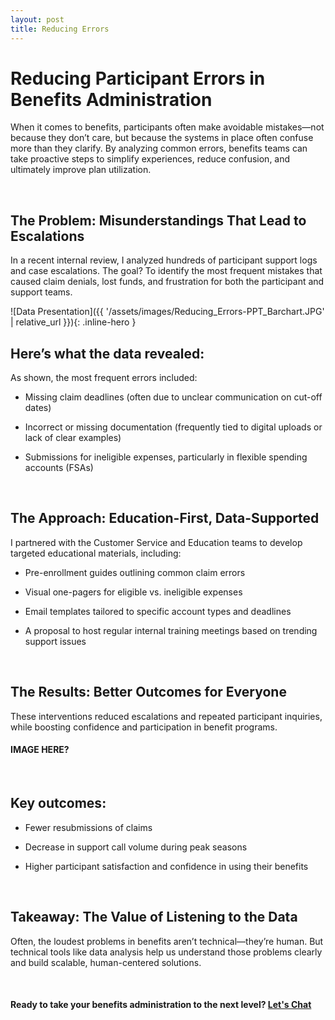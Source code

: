 ```yaml
---
layout: post
title: Reducing Errors
---
```


# Reducing Participant Errors in Benefits Administration

When it comes to benefits, participants often make avoidable mistakes—not because they don’t care, but because the systems in place often confuse more than they clarify. By analyzing common errors, benefits teams can take proactive steps to simplify experiences, reduce confusion, and ultimately improve plan utilization.

<br>

## The Problem: Misunderstandings That Lead to Escalations

In a recent internal review, I analyzed hundreds of participant support logs and case escalations. The goal? To identify the most frequent mistakes that caused claim denials, lost funds, and frustration for both the participant and support teams.

![Data Presentation]({{ '/assets/images/Reducing_Errors-PPT_Barchart.JPG' | relative_url }}){: .inline-hero }

## Here’s what the data revealed:

As shown, the most frequent errors included:

* Missing claim deadlines (often due to unclear communication on cut-off dates)
 
* Incorrect or missing documentation (frequently tied to digital uploads or lack of clear examples)
 
* Submissions for ineligible expenses, particularly in flexible spending accounts (FSAs)

<br>

## The Approach: Education-First, Data-Supported

I partnered with the Customer Service and Education teams to develop targeted educational materials, including:

* Pre-enrollment guides outlining common claim errors
 
* Visual one-pagers for eligible vs. ineligible expenses
 
* Email templates tailored to specific account types and deadlines
 
* A proposal to host regular internal training meetings based on trending support issues

<br>

## The Results: Better Outcomes for Everyone

These interventions reduced escalations and repeated participant inquiries, while boosting confidence and participation in benefit programs.

#### IMAGE HERE?

<br>

## Key outcomes:

* Fewer resubmissions of claims

* Decrease in support call volume during peak seasons
 
* Higher participant satisfaction and confidence in using their benefits

<br>

## Takeaway: The Value of Listening to the Data
Often, the loudest problems in benefits aren’t technical—they’re human. But technical tools like data analysis help us understand those problems clearly and build scalable, human-centered solutions.

<br>

#### Ready to take your benefits administration to the next level? [Let's Chat](contact.md)


